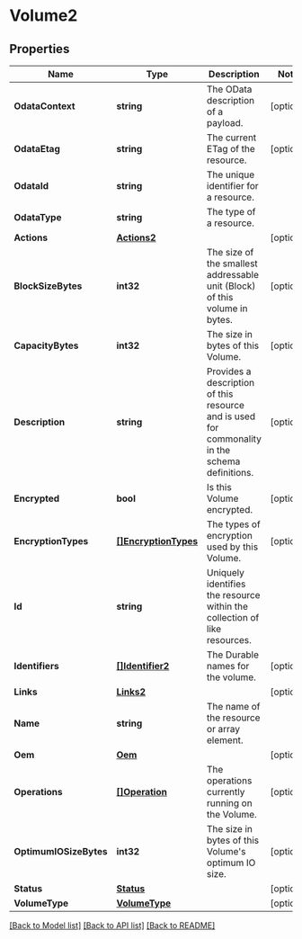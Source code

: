 # Volume2

## Properties
Name | Type | Description | Notes
------------ | ------------- | ------------- | -------------
**OdataContext** | **string** | The OData description of a payload. | [optional] 
**OdataEtag** | **string** | The current ETag of the resource. | [optional] 
**OdataId** | **string** | The unique identifier for a resource. | 
**OdataType** | **string** | The type of a resource. | 
**Actions** | [**Actions2**](Actions_2.md) |  | [optional] 
**BlockSizeBytes** | **int32** | The size of the smallest addressable unit (Block) of this volume in bytes. | [optional] 
**CapacityBytes** | **int32** | The size in bytes of this Volume. | [optional] 
**Description** | **string** | Provides a description of this resource and is used for commonality  in the schema definitions. | [optional] 
**Encrypted** | **bool** | Is this Volume encrypted. | [optional] 
**EncryptionTypes** | [**[]EncryptionTypes**](EncryptionTypes.md) | The types of encryption used by this Volume. | [optional] 
**Id** | **string** | Uniquely identifies the resource within the collection of like resources. | 
**Identifiers** | [**[]Identifier2**](Identifier_2.md) | The Durable names for the volume. | [optional] 
**Links** | [**Links2**](Links_2.md) |  | [optional] 
**Name** | **string** | The name of the resource or array element. | 
**Oem** | [**Oem**](Oem.md) |  | [optional] 
**Operations** | [**[]Operation**](Operation.md) | The operations currently running on the Volume. | [optional] 
**OptimumIOSizeBytes** | **int32** | The size in bytes of this Volume&#39;s optimum IO size. | [optional] 
**Status** | [**Status**](Status.md) |  | [optional] 
**VolumeType** | [**VolumeType**](VolumeType.md) |  | [optional] 

[[Back to Model list]](../README.md#documentation-for-models) [[Back to API list]](../README.md#documentation-for-api-endpoints) [[Back to README]](../README.md)


